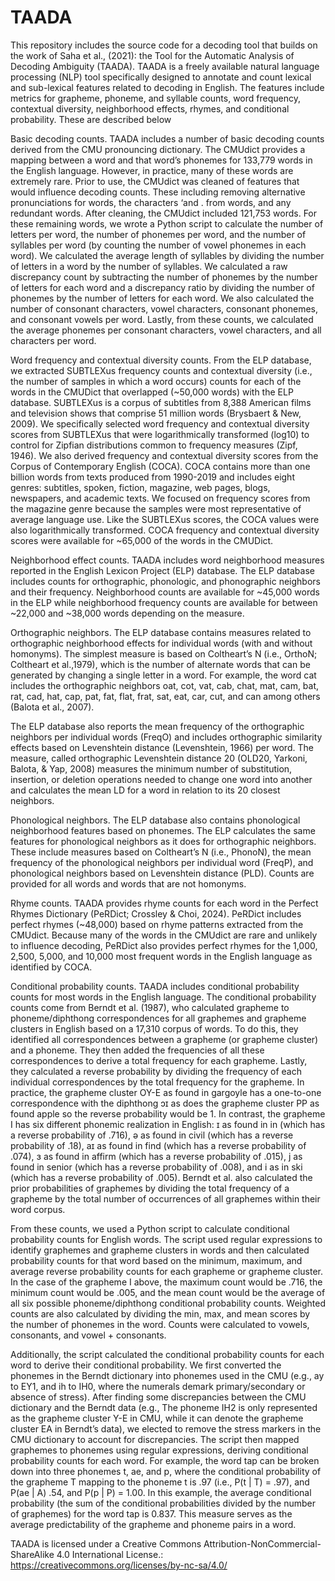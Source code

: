 # TAADA

This repository includes the source code for a decoding tool that builds on the work of Saha et al., (2021): the Tool for the Automatic Analysis of Decoding Ambiguity (TAADA). TAADA is a freely available natural language processing (NLP) tool specifically designed to annotate and count lexical and sub-lexical features related to decoding in English. The features include metrics for grapheme, phoneme, and syllable counts, word frequency, contextual diversity, neighborhood effects, rhymes, and conditional probability. These are described below

Basic decoding counts. TAADA includes a number of basic decoding counts derived from the CMU pronouncing dictionary. The CMUdict provides a mapping between a word and that word’s phonemes for 133,779 words in the English language. However, in practice, many of these words are extremely rare. 
Prior to use, the CMUdict was cleaned of features that would influence decoding counts. These including removing alternative pronunciations for words, the characters ‘and . from words, and any redundant words. After cleaning, the CMUdict included 121,753 words. For these remaining words, we wrote a Python script to calculate the number of letters per word, the number of phonemes per word, and the number of syllables per word (by counting the number of vowel phonemes in each word). We calculated the average length of syllables by dividing the number of letters in a word by the number of syllables. We calculated a raw discrepancy count by subtracting the number of phonemes by the number of letters for each word and a discrepancy ratio by dividing the number of phonemes by the number of letters for each word. We also calculated the number of consonant characters, vowel characters, consonant phonemes, and consonant vowels per word. Lastly, from these counts, we calculated the average phonemes per consonant characters, vowel characters, and all characters per word.

Word frequency and contextual diversity counts. From the ELP database, we extracted SUBTLEXus frequency counts and contextual diversity (i.e., the number of samples in which a word occurs) counts for each of the words in the CMUDict that overlapped (~50,000 words) with the ELP database. SUBTLEXus is a corpus of subtitles from 8,388 American films and television shows that comprise 51 million words (Brysbaert & New, 2009). We specifically selected word frequency and contextual diversity scores from SUBTLEXus that were logarithmically transformed (log10) to control for Zipfian distributions common to frequency measures (Zipf, 1946). We also derived frequency and contextual diversity scores from the Corpus of Contemporary English (COCA). COCA contains more than one billion words from texts produced from 1990-2019 and includes eight genres: subtitles, spoken, fiction, magazine, web pages, blogs, newspapers, and academic texts. We focused on frequency scores from the magazine genre because the samples were most representative of average language use. Like the SUBTLEXus scores, the COCA values were also logarithmically transformed. COCA frequency and contextual diversity scores were available for ~65,000 of the words in the CMUDict.

Neighborhood effect counts. TAADA includes word neighborhood measures reported in the English Lexicon Project (ELP) database. The ELP database includes counts for orthographic, phonologic, and phonographic neighbors and their frequency. Neighborhood counts are available for ~45,000 words in the ELP while neighborhood frequency counts are available for between ~22,000 and ~38,000 words depending on the measure. 

Orthographic neighbors. The ELP database contains measures related to orthographic neighborhood effects for individual words (with and without homonyms). The simplest measure is based on Coltheart’s N (i.e., OrthoN; Coltheart et al.,1979), which is the number of alternate words that can be generated by changing a single letter in a word. For example, the word cat includes the orthographic neighbors oat, cot, vat, cab, chat, mat, cam, bat, rat, cad, hat, cap, pat, fat, flat, frat, sat, eat, car, cut, and can among others (Balota et al., 2007). 

The ELP database also reports the mean frequency of the orthographic neighbors per individual words (FreqO) and includes orthographic similarity effects based on Levenshtein distance (Levenshtein, 1966) per word. The measure, called orthographic Levenshtein distance 20 (OLD20, Yarkoni, Balota, & Yap, 2008) measures the minimum number of substitution, insertion, or deletion operations needed to change one word into another and calculates the mean LD for a word in relation to its 20 closest neighbors. 

Phonological neighbors. The ELP database also contains phonological neighborhood features based on phonemes. The ELP calculates the same features for phonological neighbors as it does for orthographic neighbors. These include measures based on Coltheart’s N (i.e., PhonoN), the mean frequency of the phonological neighbors per individual word (FreqP), and phonological neighbors based on Levenshtein distance (PLD). Counts are provided for all words and words that are not homonyms.

Rhyme counts. TAADA provides rhyme counts for each word in the Perfect Rhymes Dictionary (PeRDict; Crossley & Choi, 2024). PeRDict includes perfect rhymes (~48,000) based on rhyme patterns extracted from the CMUdict. Because many of the words in the CMUdict are rare and unlikely to influence decoding, PeRDict also provides perfect rhymes for the 1,000, 2,500, 5,000, and 10,000 most frequent words in the English language as identified by COCA.

Conditional probability counts. TAADA includes conditional probability counts for most words in the English language. The conditional probability counts come from Berndt et al. (1987), who calculated grapheme to phoneme/diphthong correspondences for all graphemes and grapheme clusters in English based on a 17,310 corpus of words. To do this, they identified all correspondences between a grapheme (or grapheme cluster) and a phoneme. They then added the frequencies of all these correspondences to derive a total frequency for each grapheme. Lastly, they calculated a reverse probability by dividing the frequency of each individual correspondences by the total frequency for the grapheme. In practice, the grapheme cluster OY-E as found in gargoyle has a one-to-one correspondence with the diphthong ɔɪ as does the grapheme cluster PP as found apple so the reverse probability would be 1. In contrast, the grapheme I has six different phonemic realization in English: ɪ as found in in (which has a reverse probability of .716), ə as found in civil (which has a reverse probability of .18), aɪ as found in find (which has a reverse probability of .074), ɜ as found in affirm (which has a reverse probability of .015), j as found in senior (which has a reverse probability of .008), and i as in ski (which has a reverse probability of .005). Berndt et al. also calculated the prior probabilities of graphemes by dividing the total frequency of a grapheme by the total number of occurrences of all graphemes within their word corpus.

From these counts, we used a Python script to calculate conditional probability counts for English words. The script used regular expressions to identify graphemes and grapheme clusters in words and then calculated probability counts for that word based on the minimum, maximum, and average reverse probability counts for each grapheme or grapheme cluster. In the case of the grapheme I above, the maximum count would be .716, the minimum count would be .005, and the mean count would be the average of all six possible phoneme/diphthong conditional probability counts. Weighted counts are also calculated by dividing the min, max, and mean scores by the number of phonemes in the word. Counts were calculated to vowels, consonants, and vowel + consonants.

Additionally, the script calculated the conditional probability counts for each word to derive their conditional probability. We first converted the phonemes in the Berndt dictionary into phonemes used in the CMU (e.g., ay to EY1, and ih to IH0, where the numerals demark primary/secondary or absence of stress). After finding some discrepancies between the CMU dictionary and the Berndt data (e.g., The phoneme IH2 is only represented as the grapheme cluster Y-E in CMU, while it can denote the grapheme cluster EA in Berndt’s data), we elected to remove the stress markers in the CMU dictionary to account for discrepancies. The script then mapped graphemes to phonemes using regular expressions, deriving conditional probability counts for each word. For example, the word tap can be broken down into three phonemes t, ae, and p, where the conditional probability of the grapheme T mapping to the phoneme t is .97 (i.e., P(t | T) = .97), and P(ae | A) .54, and P(p | P) = 1.00. In this example, the average conditional probability (the sum of the conditional probabilities divided by the number of graphemes) for the word tap is 0.837. This measure serves as the average predictability of the grapheme and phoneme pairs in a word.

TAADA is licensed under a Creative Commons Attribution-NonCommercial-ShareAlike 4.0 International License.: https://creativecommons.org/licenses/by-nc-sa/4.0/
